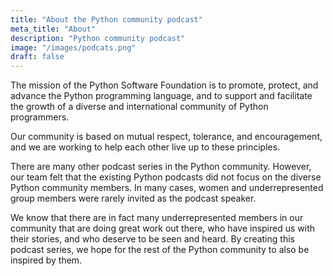 ```yaml
---
title: "About the Python community podcast"
meta_title: "About"
description: "Python community podcast"
image: "/images/podcats.png"
draft: false
---
```




The mission of the Python Software Foundation is to promote, protect,
and advance the Python programming language, and to support and facilitate the
growth of a diverse and international community of Python programmers.

Our community is based on mutual respect, tolerance, and encouragement,
and we are working to help each other live up to these principles.

There are many other podcast series in the Python community. However,
our team felt that the existing Python podcasts did not focus on the diverse
Python community members. In many cases, women and underrepresented group members
were rarely invited as the podcast speaker.

We know that there are in fact many underrepresented members in our community that are
doing great work out there, who have inspired us with their stories, and who deserve
to be seen and heard. By creating
this podcast series, we hope for the rest of the Python community to also be inspired
by them.

